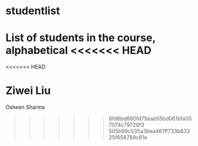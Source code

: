 # studentlist
List of students in the course, alphabetical
<<<<<<< HEAD
=======
<<<<<<< HEAD

Ziwei Liu
=======
Osheen Sharma
>>>>>>> 8fd8bd680fd75eab55bd061bfa057074c79726f3
>>>>>>> 505b99c535a3bea461ff733b83325f658789c81e
